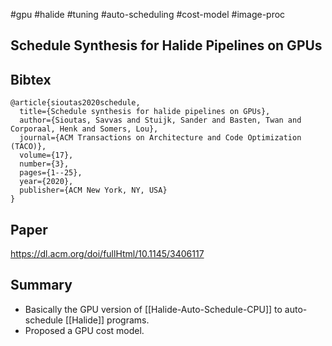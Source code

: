 #gpu #halide #tuning #auto-scheduling #cost-model #image-proc 

## Schedule Synthesis for Halide Pipelines on GPUs

## Bibtex
```
@article{sioutas2020schedule,
  title={Schedule synthesis for halide pipelines on GPUs},
  author={Sioutas, Savvas and Stuijk, Sander and Basten, Twan and Corporaal, Henk and Somers, Lou},
  journal={ACM Transactions on Architecture and Code Optimization (TACO)},
  volume={17},
  number={3},
  pages={1--25},
  year={2020},
  publisher={ACM New York, NY, USA}
}
```

## Paper
https://dl.acm.org/doi/fullHtml/10.1145/3406117

## Summary
- Basically the GPU version of [[Halide-Auto-Schedule-CPU]] to auto-schedule [[Halide]] programs.
- Proposed a GPU cost model.
